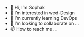 - 👋 Hi, I’m Sophak
- 👀 I’m interested in wed-Design
- 🌱 I’m currently learning DevOps
- 💞️ I’m looking to collaborate on ...
- 📫 How to reach me ...

<!---
PholSoophak/PholSoophak is a ✨ special ✨ repository because its `README.md` (this file) appears on your GitHub profile.
You can click the Preview link to take a look at your changes.
--->
